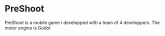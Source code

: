 # PreShoot
PreShoot is a mobile game I developped with a team of 4 developpers. The motor engine is Godot

